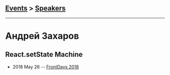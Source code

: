 ## [Events](../README.md) > [Speakers](../speakers.md)
---

# Андрей Захаров

## React.setState Machine
- 2018 May 26 -- [FrontDays 2018](https://www.youtube.com/watch?v=i2vnkpAmakc)    
